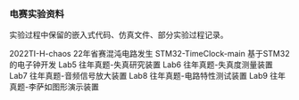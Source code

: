 ### 电赛实验资料
实验过程中保留的嵌入式代码、仿真文件、部分实验过程记录。

2022TI-H-chaos 22年省赛混沌电路发生
STM32-TimeClock-main 基于STM32的电子钟开发
Lab5 往年真题-失真研究装置
Lab6 往年真题-失真度测量装置
Lab7 往年真题-音频信号放大装置
Lab8 往年真题-电路特性测试装置
Lab9 往年真题-李萨如图形演示装置

